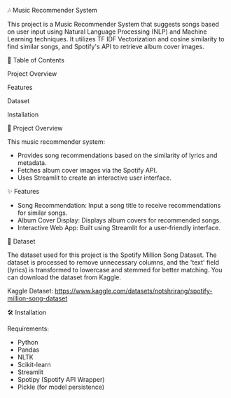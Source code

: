 🎶 Music Recommender System

   This project is a Music Recommender System that suggests songs based on user input using Natural Language Processing (NLP) and Machine Learning techniques. It utilizes TF
   IDF Vectorization and cosine similarity to find similar songs, and Spotify's API to retrieve album cover images.

📌 Table of Contents

   Project Overview

   Features
   
   Dataset
   
   Installation
  
🎯 Project Overview

   This music recommender system:
   
   - Provides song recommendations based on the similarity of lyrics and metadata.
   - Fetches album cover images via the Spotify API.
   - Uses Streamlit to create an interactive user interface.
    
✨ Features

   - Song Recommendation: Input a song title to receive recommendations for similar songs.
   - Album Cover Display: Displays album covers for recommended songs.
   - Interactive Web App: Built using Streamlit for a user-friendly interface.
    
📄 Dataset

   The dataset used for this project is the Spotify Million Song Dataset. The dataset is processed to remove unnecessary columns, and the 'text' field (lyrics) is
   transformed to lowercase and stemmed for better matching. You can download the dataset from Kaggle.
   
   Kaggle Dataset: https://www.kaggle.com/datasets/notshrirang/spotify-million-song-dataset

🛠️ Installation

   Requirements:
   - Python
   - Pandas
   - NLTK
   - Scikit-learn
   - Streamlit
   - Spotipy (Spotify API Wrapper)
   - Pickle (for model persistence)



